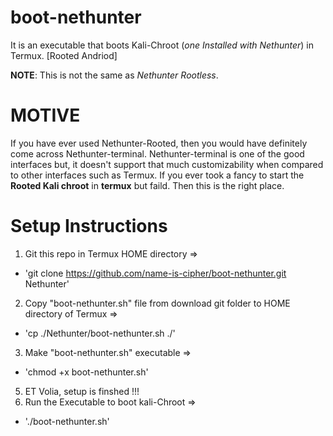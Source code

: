 # boot-nethunter
It is an executable that boots Kali-Chroot (_one Installed with Nethunter_) in Termux. [Rooted Andriod]

**NOTE**: This is not the same as _Nethunter Rootless_.

# MOTIVE
If you have ever used Nethunter-Rooted, then you would have definitely come across Nethunter-terminal. Nethunter-terminal is one of the good interfaces but, it doesn't support that much customizability when compared to other interfaces such as Termux. If you ever took a fancy to start the **Rooted Kali chroot** in **termux** but faild. Then this is the right place.

# Setup Instructions
1. Git this repo in Termux HOME directory => 
- 'git clone https://github.com/name-is-cipher/boot-nethunter.git Nethunter'
2. Copy "boot-nethunter.sh" file from download git folder to HOME directory of Termux => 
- 'cp ./Nethunter/boot-nethunter.sh ./'
3. Make "boot-nethunter.sh" executable => 
- 'chmod +x boot-nethunter.sh'
5. ET Volia, setup is finshed !!!
6. Run the Executable to boot kali-Chroot => 
- './boot-nethunter.sh'


